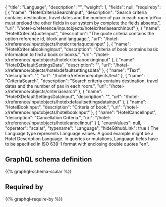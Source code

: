 {
  "title": "Language",
  "description": "",
  "weight": 1,
  "fields": null,
  "requireby": [
    {
      "name": "HotelCriteriaSearchInput",
      "description": "Search criteria contains destination, travel dates and the number of pax in each room.\nYou must preload the other fields in our system by complete the fields absents.",
      "url": "/hotel-x/reference/inputobjects/hotelcriteriasearchinput"
    },
    {
      "name": "HotelCriteriaQuoteInput",
      "description": "The quote criteria contains the option reference id, block and language.",
      "url": "/hotel-x/reference/inputobjects/hotelcriteriaquoteinput"
    },
    {
      "name": "HotelCriteriaBookingInput",
      "description": "Criteria of book contains basic information to find a book or books.",
      "url": "/hotel-x/reference/inputobjects/hotelcriteriabookinginput"
    },
    {
      "name": "HotelXDefaultSettingsData",
      "description": "",
      "url": "/hotel-x/reference/objects/hotelxdefaultsettingsdata"
    },
    {
      "name": "Text",
      "description": "",
      "url": "/hotel-x/reference/objects/text"
    },
    {
      "name": "CriteriaSearch",
      "description": "Search criteria contains destination, travel dates and the number of pax in each room.",
      "url": "/hotel-x/reference/objects/criteriasearch"
    },
    {
      "name": "HotelXDefaultSettingsDataInput",
      "description": "",
      "url": "/hotel-x/reference/inputobjects/hotelxdefaultsettingsdatainput"
    },
    {
      "name": "HotelBookInput",
      "description": "Criteria of book.",
      "url": "/hotel-x/reference/inputobjects/hotelbookinput"
    },
    {
      "name": "HotelCancelInput",
      "description": "Cancellation Criteria.",
      "url": "/hotel-x/reference/inputobjects/hotelcancelinput"
    }
  ],
  "enumValues": null,
  "operator": "scalar",
  "typename": "Language",
  "hideGithubLink": true
}
The Language type represents Language values. A good example might be a Hotel Description Language.
In queries or mutations, Language fields have to be specified in ISO 639-1 format with enclosing double quotes "en".
## GraphQL schema definition

{{% graphql-schema-scalar %}}

## Required by

{{% graphql-require-by %}}
